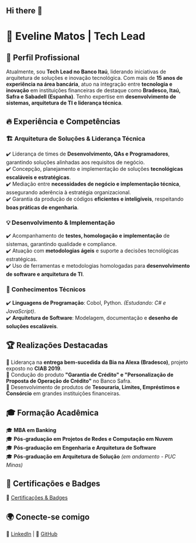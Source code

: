 ## Hi there 👋

# 🚀 Eveline Matos | Tech Lead

## 📌 Perfil Profissional  
Atualmente, sou **Tech Lead no Banco Itaú**, liderando iniciativas de arquitetura de soluções e inovação tecnológica. Com mais de **15 anos de experiência na área bancária**, atuo na integração entre **tecnologia e inovação** em instituições financeiras de destaque como **Bradesco, Itaú, Safra e Sabadell (Espanha)**. Tenho expertise em **desenvolvimento de sistemas, arquitetura de TI e liderança técnica**.  

## 🔥 Experiência e Competências  

### 🏗️ **Arquitetura de Soluções & Liderança Técnica**  
✔️ Liderança de times de **Desenvolvimento, QAs e Programadores**, garantindo soluções alinhadas aos requisitos de negócio.  
✔️ Concepção, planejamento e implementação de soluções **tecnológicas escaláveis e estratégicas**.  
✔️ Mediação entre **necessidades de negócio e implementação técnica**, assegurando aderência à estratégia organizacional.  
✔️ Garantia da produção de códigos **eficientes e inteligíveis**, respeitando **boas práticas de engenharia**.  

### 💡 **Desenvolvimento & Implementação**  
✔️ Acompanhamento de **testes, homologação e implementação** de sistemas, garantindo qualidade e compliance.  
✔️ Atuação com **metodologias ágeis** e suporte a decisões tecnológicas estratégicas.  
✔️ Uso de ferramentas e metodologias homologadas para **desenvolvimento de software e arquitetura de TI**.  

### 🔧 **Conhecimentos Técnicos**  
✔️ **Linguagens de Programação**: Cobol, Python. *(Estudando: C# e JavaScript)*.  
✔️ **Arquitetura de Software**: Modelagem, documentação e **desenho de soluções escaláveis**.  

## 🏆 **Realizações Destacadas**  
🔹 Liderança na **entrega bem-sucedida da Bia na Alexa (Bradesco)**, projeto exposto no **CIAB 2019**.  
🔹 Condução do produto **"Garantia de Crédito" e "Personalização de Proposta de Operação de Crédito"** no Banco Safra.  
🔹 Desenvolvimento de produtos de **Tesouraria, Limites, Empréstimos e Consórcio** em grandes instituições financeiras.  

## 🎓 **Formação Acadêmica**  
🎓 **MBA em Banking**  
🎓 **Pós-graduação em Projetos de Redes e Computação em Nuvem**  
🎓 **Pós-graduação em Engenharia e Arquitetura de Software**  
🎓 **Pós-graduação em Arquitetura de Solução** *(em andamento - PUC Minas)*  

## 📜 **Certificações e Badges**  
🔗 [Certificações & Badges](https://www.youracclaim.com/users/eveline-matos-silva.cbf61eb8/badges)  

## 🌍 Conecte-se comigo  
📌 [LinkedIn](https://www.linkedin.com/in/eveline-matos-silva-a2a18526/) | 📌 [GitHub](https://github.com/seu-usuario)  

